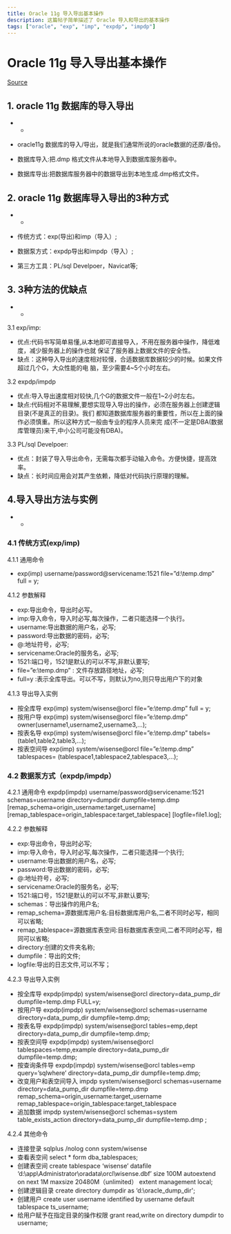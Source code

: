```yaml
---
title: Oracle 11g 导入导出基本操作
description: 这篇帖子简单描述了 Oracle 导入和导出的基本操作
tags: ["oracle", "exp", "imp", "expdp", "impdp"]
---
```


# Oracle 11g 导入导出基本操作

[Source](http://www.liuhuachao.com/blog/2018/10/23/oracle/ "Permalink to oracle 11g 数据库的导入导出")

## 1\. oracle 11g 数据库的导入导出

* *

* oracle11g 数据库的导入/导出，就是我们通常所说的oracle数据的还原/备份。
* 数据库导入:把.dmp 格式文件从本地导入到数据库服务器中。
* 数据库导出:把数据库服务器中的数据导出到本地生成.dmp格式文件。

## 2\. oracle 11g 数据库导入导出的3种方式

* *

* 传统方式：exp(导出)和imp（导入）;
* 数据泵方式：expdp导出和impdp（导入）;
* 第三方工具：PL/sql Develpoer，Navicat等;

## 3\. 3种方法的优缺点

* *

3.1 exp/imp:

* 优点:代码书写简单易懂,从本地即可直接导入，不用在服务器中操作，降低难度，减少服务器上的操作也就 保证了服务器上数据文件的安全性。
* 缺点：这种导入导出的速度相对较慢，合适数据库数据较少的时候。如果文件超过几个G，大众性能的电 脑，至少需要4~5个小时左右。

3.2 expdp/impdp

* 优点:导入导出速度相对较快,几个G的数据文件一般在1~2小时左右。
* 缺点:代码相对不易理解,要想实现导入导出的操作，必须在服务器上创建逻辑目录(不是真正的目录)。我们 都知道数据库服务器的重要性，所以在上面的操作必须慎重。所以这种方式一般由专业的程序人员来完 成(不一定是DBA(数据库管理员)来干,中小公司可能没有DBA)。

3.3 PL/sql Develpoer:

* 优点：封装了导入导出命令，无需每次都手动输入命令。方便快捷，提高效率。
* 缺点：长时间应用会对其产生依赖，降低对代码执行原理的理解。

## 4.导入导出方法与实例

* *

### 4.1 传统方式(exp/imp)

4.1.1 通用命令

* exp(imp) username/password@servicename:1521 file=”d:\\temp.dmp” full = y;

4.1.2 参数解释

* exp:导出命令，导出时必写。
* imp:导入命令，导入时必写,每次操作，二者只能选择一个执行。
* username:导出数据的用户名，必写;
* password:导出数据的密码，必写;
* @:地址符号，必写;
* servicename:Oracle的服务名，必写;
* 1521:端口号，1521是默认的可以不写,非默认要写;
* file=”e:\\temp.dmp” : 文件存放路径地址，必写;
* full=y :表示全库导出。可以不写，则默认为no,则只导出用户下的对象

4.1.3 导出导入实例

* 按全库导 exp(imp) system/wisense@orcl file=”e:\\temp.dmp” full = y;
* 按用户导 exp(imp) system/wisense@orcl file=”e:\\temp.dmp” owner(username1,username2,username3,…);
* 按表名导 exp(imp) system/wisense@orcl file=”e:\\temp.dmp” tabels= (table1,table2,table3,…);
* 按表空间导 exp(imp) system/wisense@orcl file=”e:\\temp.dmp” tablespaces= (tablespace1,tablespace2,tablespace3,…);

### 4.2 数据泵方式（expdp/impdp）

4.2.1 通用命令 expdp(impdp) username/password@servicename:1521 schemas=username directory=dumpdir dumpfile=temp.dmp [remap\_schema=origin\_username:target\_username] [remap\_tablespace=origin\_tablespace:target\_tablespace] [logfile=file1.log];

4.2.2 参数解释

* exp:导出命令，导出时必写;
* imp:导入命令，导入时必写,每次操作，二者只能选择一个执行;
* username:导出数据的用户名，必写;
* password:导出数据的密码，必写;
* @:地址符号，必写;
* servicename:Oracle的服务名，必写;
* 1521:端口号，1521是默认的可以不写,非默认要写;
* schemas：导出操作的用户名;
* remap\_schema=源数据库用户名:目标数据库用户名,二者不同时必写，相同可以省略;
* remap\_tablespace=源数据库表空间:目标数据库表空间,二者不同时必写，相同可以省略;
* directory:创建的文件夹名称;
* dumpfile：导出的文件;
* logfile:导出的日志文件,可以不写；

4.2.3 导出导入实例

* 按全库导 expdp(impdp) system/wisense@orcl directory=data\_pump\_dir dumpfile=temp.dmp FULL=y;
* 按用户导 expdp(impdp) system/wisense@orcl schemas=username directory=data\_pump\_dir dumpfile=temp.dmp;
* 按表名导 expdp(impdp) system/wisense@orcl tables=emp,dept directory=data\_pump\_dir dumpfile=temp.dmp;
* 按表空间导 expdp(impdp) system/wisense@orcl tablespaces=temp,example directory=data\_pump\_dir dumpfile=temp.dmp;
* 按查询条件导 expdp(impdp) system/wisense@orcl tables=emp query=’sqlwhere’ directory=data\_pump\_dir dumpfile=temp.dmp;
* 改变用户和表空间导入 impdp system/wisense@orcl schemas=username directory=data\_pump\_dir dumpfile=temp.dmp remap\_schema=origin\_username:target\_username remap\_tablespace=origin\_tablespace:target\_tablespace
* 追加数据 impdp system/wisense@orcl schemas=system table\_exists\_action directory=data\_pump\_dir dumpfile=temp.dmp ;

4.2.4 其他命令

* 连接登录 sqlplus /nolog conn system/wisense
* 查看表空间 select \* form dba\_tablespaces;
* 创建表空间 create tablespace ‘wisense’ datafile ‘d:\\app\\Administrator\\oradata\\orcl\\wisense.dbf’ size 100M autoextend on next 1M maxsize 20480M（unlimited） extent management local;
* 创建逻辑目录 create directory dumpdir as ‘d:\\oracle\_dump\_dir';
* 创建用户 create user username identified by username default tablespace ts\_username;
* 给用户赋予在指定目录的操作权限 grant read,write on directory dumpdir to username;